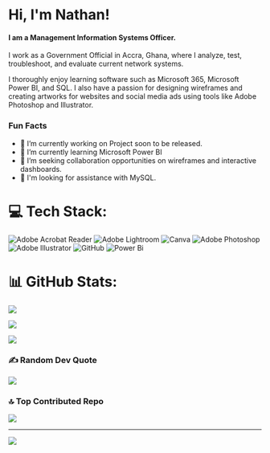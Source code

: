 # Hi, I'm Nathan!

#### I am a Management Information Systems Officer.

I work as a Government Official in Accra, Ghana, where I analyze, test, troubleshoot, and evaluate current network systems.

I thoroughly enjoy learning software such as Microsoft 365, Microsoft Power BI, and SQL. I also have a passion for designing wireframes and creating artworks for websites and social media ads using tools like Adobe Photoshop and Illustrator. 

### Fun Facts

- 🔭 I’m currently working on Project soon to be released. 
- 🌱 I’m currently learning Microsoft Power BI  
- 👯 I’m seeking collaboration opportunities on wireframes and interactive dashboards.
- 🤔 I'm looking for assistance with MySQL.
   

# 💻 Tech Stack:
![Adobe Acrobat Reader](https://img.shields.io/badge/Adobe%20Acrobat%20Reader-EC1C24.svg?style=for-the-badge&logo=Adobe%20Acrobat%20Reader&logoColor=white) ![Adobe Lightroom](https://img.shields.io/badge/Adobe%20Lightroom-31A8FF.svg?style=for-the-badge&logo=Adobe%20Lightroom&logoColor=white) ![Canva](https://img.shields.io/badge/Canva-%2300C4CC.svg?style=for-the-badge&logo=Canva&logoColor=white) ![Adobe Photoshop](https://img.shields.io/badge/adobe%20photoshop-%2331A8FF.svg?style=for-the-badge&logo=adobe%20photoshop&logoColor=white) ![Adobe Illustrator](https://img.shields.io/badge/adobe%20illustrator-%23FF9A00.svg?style=for-the-badge&logo=adobe%20illustrator&logoColor=white) ![GitHub](https://img.shields.io/badge/github-%23121011.svg?style=for-the-badge&logo=github&logoColor=white) ![Power Bi](https://img.shields.io/badge/power_bi-F2C811?style=for-the-badge&logo=powerbi&logoColor=black)

# 📊 GitHub Stats:
![](https://github-readme-stats.vercel.app/api?username=NATHANDA39&theme=dark&hide_border=false&include_all_commits=false&count_private=false)<br/>

![](https://github-readme-streak-stats.herokuapp.com/?user=NATHANDA39&theme=dark&hide_border=false)<br/>

![](https://github-readme-stats.vercel.app/api/top-langs/?username=NATHANDA39&theme=dark&hide_border=false&include_all_commits=false&count_private=false&layout=compact)

### ✍️ Random Dev Quote
![](https://quotes-github-readme.vercel.app/api?type=horizontal&theme=radical)

### 🔝 Top Contributed Repo
![](https://github-contributor-stats.vercel.app/api?username=NATHANDA39&limit=5&theme=dark&combine_all_yearly_contributions=true)

---
[![](https://visitcount.itsvg.in/api?id=NATHANDA39&icon=0&color=0)](https://visitcount.itsvg.in)

